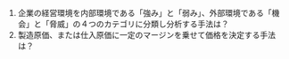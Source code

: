 1. 企業の経営環境を内部環境である「強み」と「弱み」、外部環境である「機会」と「脅威」の４つのカテゴリに分類し分析する手法は？  
2. 製造原価、または仕入原価に一定のマージンを乗せて価格を決定する手法は？
